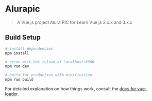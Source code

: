 # Alurapic

> A Vue.js project Alura PIC for Learn Vue.js 2.x.x and 3.x.x

## Build Setup

``` bash
# install dependencies
npm install

# serve with hot reload at localhost:8080
npm run dev

# build for production with minification
npm run build
```

For detailed explanation on how things work, consult the [docs for vue-loader](http://vuejs.github.io/vue-loader).
